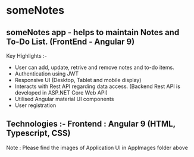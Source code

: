# someNotes
someNotes app - helps to maintain Notes and To-Do List. (FrontEnd - Angular 9)
-------------------------------------------------------------------------------------
Key Highlights :-
- User can add, update, retrive and remove notes and to-do items.
- Authentication using JWT
- Responsive UI (Desktop, Tablet and mobile display)
- Interacts with Rest API regarding data access. (Backend Rest API is developed in ASP.NET Core Web API)
- Utilised Angular material UI components
- User registration

Technologies :-
Frontend : Angular 9 (HTML, Typescript, CSS)
-------------------------------------------------------------------------------------
Note : Please find the images of Application UI in AppImages folder above
